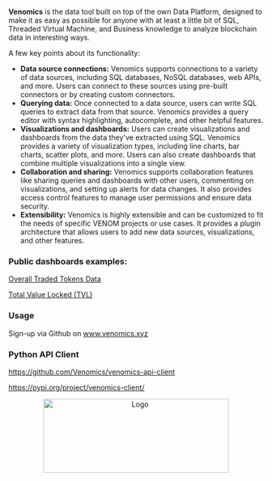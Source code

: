**Venomics** is the data tool built on top of the own Data Platform, designed to make it as easy as possible for anyone with at least a little bit of SQL, Threaded Virtual Machine, and Business knowledge to analyze blockchain data in interesting ways.

A few key points about its functionality:

  - **Data source connections:** Venomics supports connections to a variety of data sources, including SQL databases, NoSQL databases, web APIs, and more. Users can connect to these sources using pre-built connectors or by creating custom connectors.
  - **Querying data:** Once connected to a data source, users can write SQL queries to extract data from that source. Venomics provides a query editor with syntax highlighting, autocomplete, and other helpful features.
  - **Visualizations and dashboards:** Users can create visualizations and dashboards from the data they've extracted using SQL. Venomics provides a variety of visualization types, including line charts, bar charts, scatter plots, and more. Users can also create dashboards that combine multiple visualizations into a single view.
  - **Collaboration and sharing:** Venomics supports collaboration features like sharing queries and dashboards with other users, commenting on visualizations, and setting up alerts for data changes. It also provides access control features to manage user permissions and ensure data security.
  - **Extensibility:** Venomics is highly extensible and can be customized to fit the needs of specific VENOM projects or use cases. It provides a plugin architecture that allows users to add new data sources, visualizations, and other features.


### Public dashboards examples:

[Overall Traded Tokens Data](https://venomics.xyz/public/dashboards/Q5viWVWPk4njIq7ijVIZjlm8ZHMBxBZzCxQnrARX)

[Total Value Locked (TVL)](https://venomics.xyz/public/dashboards/cnO32UW9aUyJFOofBiK8OuxY9GShzIQXgjwwwwHU)

### Usage
Sign-up via Github on www.venomics.xyz

### Python API Client

https://github.com/Venomics/venomics-api-client

https://pypi.org/project/venomics-client/



<p align="center">
  <a href="https://github.com/venom-blockchain/developer-program">
    <img src="https://raw.githubusercontent.com/venom-blockchain/developer-program/main/vf-dev-program.png" alt="Logo" width="366.8" height="146.4">
  </a>
</p>

